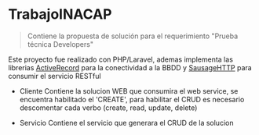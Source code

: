 # TrabajoINACAP
>Contiene la propuesta de solución para el requerimiento "Prueba técnica Developers"

Este proyecto fue realizado con PHP/Laravel, ademas implementa las librerias [ActiveRecord](https://github.com/jpfuentes2/php-activerecord) para la conectividad a la BBDD y [SausageHTTP](https://github.com/clintonnzedimma/SausageHTTP) para consumir el servicio RESTful

* Cliente
Contiene la solucion WEB que consumira el web service, se encuentra habilitado el 'CREATE', para habilitar el CRUD es necesario descomentar cada verbo (create, read, update, delete)

* Servicio
Contiene el servicio que generara el CRUD de la solucion
